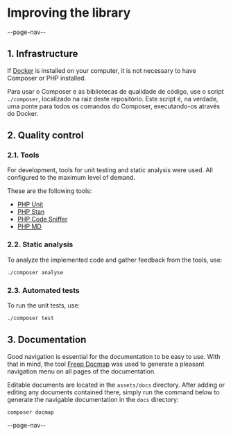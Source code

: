 # Improving the library

--page-nav--

## 1. Infrastructure

If [Docker](https://www.docker.com/) is installed on your computer, it is not necessary to have Composer or PHP installed.

Para usar o Composer e as bibliotecas de qualidade de código, use o script `./composer`, localizado na raiz deste repositório. Este script é, na verdade, uma ponte para todos os comandos do Composer, executando-os através do Docker.

## 2. Quality control

### 2.1. Tools

For development, tools for unit testing and static analysis were used. All configured to the maximum level of demand.

These are the following tools:

- [PHP Unit](https://phpunit.de)
- [PHP Stan](https://phpstan.org)
- [PHP Code Sniffer](https://github.com/squizlabs/PHP_CodeSniffer)
- [PHP MD](https://phpmd.org)

### 2.2. Static analysis

To analyze the implemented code and gather feedback from the tools, use:

```bash
./composer analyse
```

### 2.3. Automated tests

To run the unit tests, use:

```bash
./composer test
```
## 3. Documentation

Good navigation is essential for the documentation to be easy to use. With that in mind, the tool [Freep Docmap](https://github.com/ricardopedias/freep-docmap) was used to generate a pleasant navigation menu on all pages of the documentation.

Editable documents are located in the `assets/docs` directory. After adding or editing any documents contained there, simply run the command below to generate the navigable documentation in the `docs` directory:

```bash
composer docmap
```

--page-nav--
